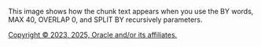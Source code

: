 This image shows how the chunk text appears when you use the BY words, MAX 40, OVERLAP 0, and SPLIT BY recursively parameters.

[Copyright © 2023, 2025, Oracle and/or its affiliates.](../../../dcommon/html/cpyr.htm)

